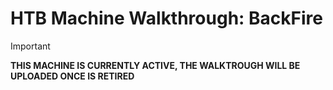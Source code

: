# HTB Machine Walkthrough: BackFire

> [!IMPORTANT]  
> **THIS MACHINE IS CURRENTLY ACTIVE, THE WALKTROUGH WILL BE UPLOADED ONCE IS RETIRED**

